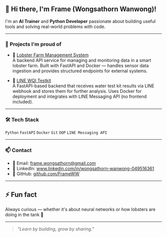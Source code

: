 ## 👋 Hi there, I'm Frame (Wongsathorn Wanwong)!

I'm an **AI Trainer** and **Python Developer** passionate about building useful tools and solving real-world problems with code.

---

### 🚀 Projects I'm proud of
- 🦞 [Lobster Farm Management System](https://github.com/FrameWW/SW_IOT_Backend)  
  A backend API service for managing and monitoring data in a smart lobster farm.
Built with FastAPI and Docker — handles sensor data ingestion and provides structured endpoints for external systems.

- 🌊 [LINE WQI Testkit](https://github.com/yourusername/wqi-line-bot)  
  A FastAPI-based backend that receives water test kit results via LINE webhook and stores them for further analysis.
Uses Docker for deployment and integrates with LINE Messaging API (no frontend included).

---

### 🛠 Tech Stack
`Python` `FastAPI` `Docker` `Git` `OOP` `LINE Messaging API`

---

### 📫 Contact
- 📧 Email: frame.wongsathorn@gmail.com
- 💼 LinkedIn: www.linkedin.com/in/wongsathorn-wanwong-049516361
- 🔗 GitHub: [github.com/FrameWW](https://github.com/FrameWW)

---

## ⚡ Fun fact
Always curious — whether it's about neural networks or how lobsters are doing in the tank 🦞

---

> *"Learn by building, grow by sharing."*
